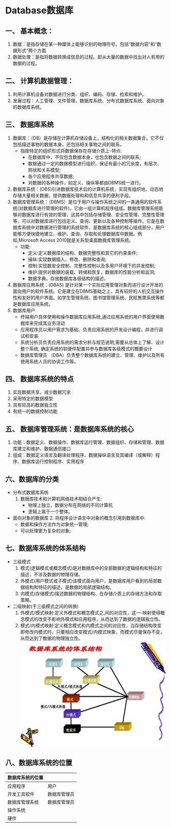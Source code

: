 # Database数据库
## 一、 基本概念：
1. 数据：是指存储在某一种媒体上能够识别的物理符号。包括“数据内容”和“数据形式”两个方面
2. 数据处理：是指将数据转换成信息的过程。即从大量的数据中找出对人有用的数据的过程。
## 二、 计算机数据管理：
1. 利用计算机设备对数据进行分类、组织、编码、存储、检索和维护。
2. 发展过程：人工管理、文件管理、数据库系统、分布式数据库系统、面向对象的数据库系统。
## 三、 数据库系统
1. 数据库：（DB）是存储在计算机存储设备上，结构化的相关数据集合。它不仅包括描述事物的数据本身，还包括相关事物之间的联系。
   * 指按特定的组织形式将数据保存在存储介质上-特点:
     * 在数据库中，不仅包含数据本身，也包含数据之间的联系;
     * 数据通过一定的数据模型进行组织，保证有最小的冗余度，有层次、网状和关系模型;
     * 各个应用程序共享数据;
     * 对数据的各种操作，如定义、操纵等都由DBMS统一进行。
2. 数据库系统：(DBS)引进数据库技术后的计算机系统，实现有组织地、动态地存储大量相关数据，提供数据处理和和信息共享的便利手段。
3. 数据库管理系统：（DBMS）是位于用户与操作系统之间的一类通用的软件系统(对数据库进行管理的软件)，它由一组计算机程序组成。数据库管理系统能够对数据库进行有效的管理，这其中包括存储管理、安全性管理、完整性管理等，可以对数据库进行包括定义、查询、更新以及各种控制等操作。它是在数据库系统中对数据进行管理的系统软件，是数据库系统的核心组成部分，用户能够方便快捷地建立、维护、查询、存取和处理数据库中数据。例如,Microsoft Access 2010就是关系型桌面数据库管理系统。
   * 功能:
     * 定义:定义数据库的结构、数据完整性和其它的约束条件;
     * 操纵:实现数据插入、修改、删除和查询;
     * 控制:实现数安全控制、完整性控制以及多用户环境下的并发控制;
     * 维护:提供对数据的装载、转储和恢复，数据库的性能分析和监测;
     * 数据字典，存放数据库各级结构的描述。
4. 数据库应用系统：(DBAS) 是针对某一个实际应用管理对象而进行设计开发的面向用户的软件系统。它是建立在DBMS基础之上，具有较好的人机交互操作性和友好的用户界面。如学生管理系统、图书馆管理系统、民航售票系统等都是数据库应用系统。
5. 数据库用户
   * 终端用户具体使用和操作数据库应用系统,通过应用系统的用户界面使用数据库来完成其业务活动
   * 应用程序员以用户需求为基础、负责应用系统的开发设计编程，并进行调试和安装
   * 系统分析员负责应用系统的需求分析与规范说明,需要从总体上了解、设计整个系统, 确定系统的软硬件配置并参与数据库各级模式的概要设计
   * 数据库管理员 （DBA）负责整个数据库系统的建立、管理、维护以及所有使用系统人员的协调工作等。
## 四、 数据库系统的特点
1. 实现数据共享，减少数据冗余
2. 采用特定的数据模型
3. 具有较高的数据独立性
4. 有统一的数据控制功能
## 五、 数据库管理系统：是数据库系统的核心
1. 功能：数据定义、数据操作、数据库运行管理、数据组织、存储和管理、数据库建立和维护、数据通信接口
2. 组成：数据定义语言及翻译处理程序、数据操纵语言及其编译（或解释）程序、数据库运行控制程序、实用程序
## 六、数据库的分类
* 分布式数据库系统
  1. 数据库技术和计算机网络技术相结合产生:
     * 物理上独立，数据分布在网络的不同计算机
     * 逻辑上属于一个整体。
* 面向对象的数据库
  2. 将程序设计语言中对象的概念引用到数据库中:
     * 数据和操作方法作为对象统一管理;
     * 可以处理更为复杂的对象;
## 七、数据库系统的体系结构
* 三级模式
  1. 模式(逻辑模式或概念模式)是对数据库中的全部数据的逻辑结构和特征的描述，不涉及数据的物理存储。
  2. 外模式(用户模式或子模式)该模式面向用户，是数据库用户看到的局部数据结构和特征的描述，是数据的局部逻辑结构。
  3. 内模式(存储模式)描述数据的物理结构、在存储介质上的存储方法和存取策略。
* 二级映射(于三级模式之间的转换)
  1. 外模式/模式映射:定义外模式和概念模式之,间的对应性，这一-映射使得概念模式的改变不影响外模式和应用程序，从而达到了数据的逻辑独立性。
  2. 模式/内模式映射:定义概念模式和内模式之间的对应性，当存储结构改变即修改内模式时，只要相应改变模式/内模式映象，而模式尽量保存不变，从而达到了数据的物理独立性。
![alt](https://github.com/APF668899/Database/blob/master/REP01.png?raw=true)
## 八、数据库系统的位置
|数据库系统的位置||
|:---|:---|
|应用程序|用户|
|开发工具软件|数据库管理员|
|数据库管理系统|数据库管理员|
|操作系统|
|硬件|
   
